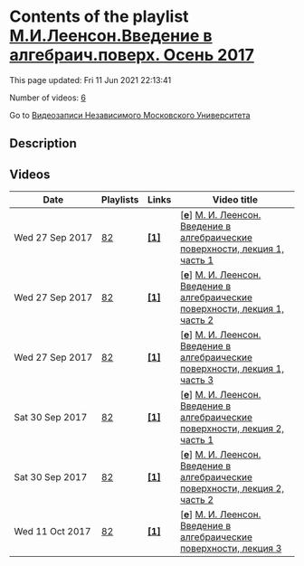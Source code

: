 # Contents of the playlist [М.И.Леенсон.Введение в алгебраич.поверх. Осень 2017](https://www.youtube.com/playlist?list=PLp9ABVh6_x4Hc2AcyImv76qySGngiKABZ)

This page updated: Fri 11 Jun 2021 22:13:41

Number of videos: [6](#videos)

Go to [Видеозаписи Независимого Московского Университета](../README.md)

## Description



## Videos

|Date|Playlists|Links|Video title|
|---|---|---|---|
| Wed&nbsp;27&nbsp;Sep&nbsp;2017 | [82](../playlists/82 "М.И.Леенсон.Введение в алгебраич.поверх. Осень 2017") | [**[1]**](http://ium.mccme.ru/f17/f17-leyenson.pdf) | [[**e**](https://studio.youtube.com/video/km2uEb1DSBo/edit "Edit")] [М. И. Леенсон. Введение в алгебраические поверхности, лекция 1, часть 1](https://www.youtube.com/watch?v=km2uEb1DSBo&list=PLp9ABVh6_x4Hc2AcyImv76qySGngiKABZ "Спецкурс рекомендован для 3 курса и старше.&#013;19 сентября 2017 г. 17:45, НМУ 310 (Москва, Большой Власьевский пер., 11)&#013;http://ium.mccme.ru/f17/f17-leyenson.pdf") |
| Wed&nbsp;27&nbsp;Sep&nbsp;2017 | [82](../playlists/82 "М.И.Леенсон.Введение в алгебраич.поверх. Осень 2017") | [**[1]**](http://ium.mccme.ru/f17/f17-leyenson.pdf) | [[**e**](https://studio.youtube.com/video/PmH8loMIsTc/edit "Edit")] [М. И. Леенсон. Введение в алгебраические поверхности, лекция 1, часть 2](https://www.youtube.com/watch?v=PmH8loMIsTc&list=PLp9ABVh6_x4Hc2AcyImv76qySGngiKABZ "Спецкурс рекомендован для 3 курса и старше.&#013;19 сентября 2017 г. 17:45, НМУ 310 (Москва, Большой Власьевский пер., 11)&#013;http://ium.mccme.ru/f17/f17-leyenson.pdf") |
| Wed&nbsp;27&nbsp;Sep&nbsp;2017 | [82](../playlists/82 "М.И.Леенсон.Введение в алгебраич.поверх. Осень 2017") | [**[1]**](http://ium.mccme.ru/f17/f17-leyenson.pdf) | [[**e**](https://studio.youtube.com/video/d9_UNP1Y2wI/edit "Edit")] [М. И. Леенсон. Введение в алгебраические поверхности, лекция 1, часть 3](https://www.youtube.com/watch?v=d9_UNP1Y2wI&list=PLp9ABVh6_x4Hc2AcyImv76qySGngiKABZ "Спецкурс рекомендован для 3 курса и старше.&#013;19 сентября 2017 г. 17:45, НМУ 310 (Москва, Большой Власьевский пер., 11)&#013;http://ium.mccme.ru/f17/f17-leyenson.pdf") |
| Sat&nbsp;30&nbsp;Sep&nbsp;2017 | [82](../playlists/82 "М.И.Леенсон.Введение в алгебраич.поверх. Осень 2017") | [**[1]**](http://ium.mccme.ru/f17/f17-leyenson.pdf) | [[**e**](https://studio.youtube.com/video/oZ_q0a1ipKY/edit "Edit")] [М. И. Леенсон. Введение в алгебраические поверхности, лекция 2, часть 1](https://www.youtube.com/watch?v=oZ_q0a1ipKY&list=PLp9ABVh6_x4Hc2AcyImv76qySGngiKABZ "Спецкурс рекомендован для 3 курса и старше.&#013;26 сентября 2017 г. 17:45, НМУ 310 (Москва, Большой Власьевский пер., 11)&#013;http://ium.mccme.ru/f17/f17-leyenson.pdf") |
| Sat&nbsp;30&nbsp;Sep&nbsp;2017 | [82](../playlists/82 "М.И.Леенсон.Введение в алгебраич.поверх. Осень 2017") | [**[1]**](http://ium.mccme.ru/f17/f17-leyenson.pdf) | [[**e**](https://studio.youtube.com/video/CcerQsyqCxI/edit "Edit")] [М. И. Леенсон. Введение в алгебраические поверхности, лекция 2, часть 2](https://www.youtube.com/watch?v=CcerQsyqCxI&list=PLp9ABVh6_x4Hc2AcyImv76qySGngiKABZ "Спецкурс рекомендован для 3 курса и старше.&#013;26 сентября 2017 г. 17:45, НМУ 310 (Москва, Большой Власьевский пер., 11)&#013;http://ium.mccme.ru/f17/f17-leyenson.pdf") |
| Wed&nbsp;11&nbsp;Oct&nbsp;2017 | [82](../playlists/82 "М.И.Леенсон.Введение в алгебраич.поверх. Осень 2017") | [**[1]**](http://ium.mccme.ru/f17/f17-leyenson.pdf) | [[**e**](https://studio.youtube.com/video/Yf8JGXbhXY4/edit "Edit")] [М. И. Леенсон. Введение в алгебраические поверхности, лекция 3](https://www.youtube.com/watch?v=Yf8JGXbhXY4&list=PLp9ABVh6_x4Hc2AcyImv76qySGngiKABZ "Спецкурс рекомендован для 3 курса и старше.&#013;3 октября 2017 г. 17:45, НМУ 303 (Москва, Большой Власьевский пер., 11)&#013;http://ium.mccme.ru/f17/f17-leyenson.pdf") |
